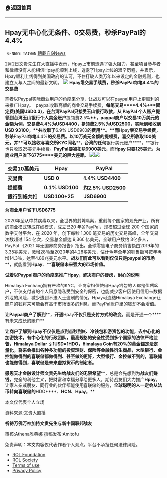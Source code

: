 ###  [:house:返回首頁](https://github.com/ourhimalayas/txt)
---


## Hpay无中心化无条件、0交易费，秒杀PayPal的4.4%
` G-NEWS TAIWAN` [轉載自GNews](https://gnews.org/zh-hans/1956148/)

2月2日文贵先生在大直播中表示，Hpay上市前遭遇了强大阻力，甚至项目参与者和律师没有人能相信Hpay能顺利上线，透露了Hpay上线的艰辛历程，并表示，Hpay顺利上线得到美国政府的认可，不仅打破人类万年以来设定的金融规则，也建立人与人之间的最新文明。
![](https://assets.gnews.org/wp-content/uploads/2022/02/Hpay-paypal-1.png)
**Hpay零交易手续费，秒杀PayPal每笔4.4%的交易费**

笔者以Paypal实际商业用户的角度来分享，让战友可以在paypal用户上更顺利的来推广Hpay。  paypal收取高额的商业交易手续费，**每笔交易****4.4%+****固定费**(美国USD0.3)，在台湾PayPal只接受玉山银行取款，从 PayPal 个人账户提领到台湾玉山银行个人美金账户**提领费****2.5%**，paypal商户以交易10万美元的金额为例，交易费4.4%为USD4400，提领费2.5%为USD2500，实际到帐收到USD 93100，**共收取了****6.9% USD6900****的费用**。**而****Hpay****零交易手续费，秒杀****PayPal****每笔****4.4%****的交易费**。以10万美元金额的提领费，喜交所收取100美元，并**可以接收****与喜交所****KYC****同名****，****台湾的任何****银行美元账户****，**银行也只收取25美元手续费。**PayPal****要被扣除****6900****美元****，****而****Hpay ****只要****125****美元，为商业用户省下****6775****美元的巨大差距。**
![](https://assets.gnews.org/wp-content/uploads/2022/02/p1a.png)![](https://assets.gnews.org/wp-content/uploads/2022/02/p1b.png)

| **交易10萬美元** | **Hpay** | **PayPal** |
| --- | --- | --- |
| **交易費** | **USD 0** | **4.4%** **USD4400** |
| **提領費** | **0.1%** **USD100** | **約2.5%** **USD2500** |
| **銀行到帳共扣** | **USD100+25** | **USD6900** |


**为商业用户省下USD6775**

2020年至从中共病毒以来，全世界的封城隔离，重创每个国家的观光产业，所有的商业模式转成在线模式，成立已20 年的PayPal，规模超过全球 200 个国家的数字支付平台，在 2020 年，创下每秒 1,000 笔交易的历史交易高峰，全年交易次数超过 154 亿次，交易总金额达 9,360 亿美元，全球用户数约 3亿多人，PayPal 《2021 年无国界商务报告》指出，全球零售电子商务销售额由2019年的3.35兆美元，激增28％至2020年的4.28兆美元，估计今年全年的销售额可按年再增14.3％，达至4.89兆美元水平。**战友们有此可以看到仅仅只是****paypal****的市场****，就能看到****Hpay****、****喜联储未来强大的市场价值。**

**试着以****Paypal****商户的角度来推广****Hpay****，解决商户的疑虑，耐心的说明**

Himalaya Exchang拥有严格的KYC，让商家相信使用Hpay钱包的人都是优质客户，不仅支付者的个人讯息隐私受到安全的保密，也能减少客户因使用信用卡数据外泄的风险，减少遭到不法人士盗刷的情况。Hpay可连结Himalaya Exchange让商户的钱将来可能会有高于市场很多的利息，而PayPal账户里的钱却不会增值。

**让****Paypal****商户了解到****，****开通****Hpay****不仅只是支付方式的改变****，而是开通一个****有未来成长的账户**

**让商户了解到Hpay不仅仅是点到点秒到帐、冷钱包和游资包的功能，去中心化的加密技术，有中心化的行政团队，最高规格的安全性受到多个国家的法律严格监督，Himalaya Dollar ﹩1USD=1HDO，Himalaya Coin有20%的黄金锚定法定量化，将来会推出各种多功能的投资理财、保险等金融性衍生商品，大型银行、金控能做得到的喜联储都做得到、甚至做的更好，大型银行、金控做不到的，喜联储也能做得到，喜联储是未来虚拟货币的制定者。**

**感恩天才金融设计师文贵先生给战友们的无限希望****，总是会先想到为****战友们赚钱****，完全的利他主义，把财富和幸福分享给更多人，期待战友们大力推广****Hpay****，让家人亲戚朋友、同行业的伙伴都能使用喜联储的服务，****全球聪明的人一定会从法币转向喜联储的****HDO****、****HCN****、****Hpay****。**

本文仅代表个人立场

資料來源:文贵大直播

**祈祷万佛万神加持文贵先生与新中国联邦战友**

审核:Athena雅典娜 撰稿发布:Amitofu

 

免责声明：本文内容仅代表作者个人观点，平台不承担任何法律风险。

- [ROL Foundation](https://rolfoundation.org/)
- [ROL Society](https://rolsociety.org/)
- [Terms of use](https://gnews.org/terms-of-use-3/)
- [Privacy Policy](https://gnews.org/privacy-policy/)
